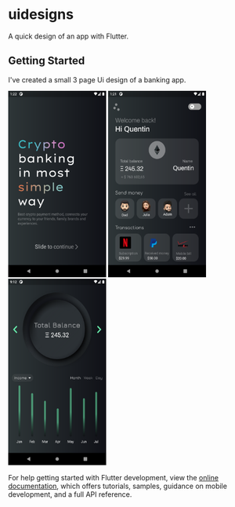 # uidesigns

A quick design of an app with Flutter.

## Getting Started

I've created a small 3 page Ui design of a banking app.

<img src="assets/screenshots/Page1.png" width="200" height="380"> <img src="assets/screenshots/Page2.png" width="200" height="380"> <img src="assets/screenshots/Page3.png" width="200" height="380">





For help getting started with Flutter development, view the
[online documentation](https://docs.flutter.dev/), which offers tutorials,
samples, guidance on mobile development, and a full API reference.
